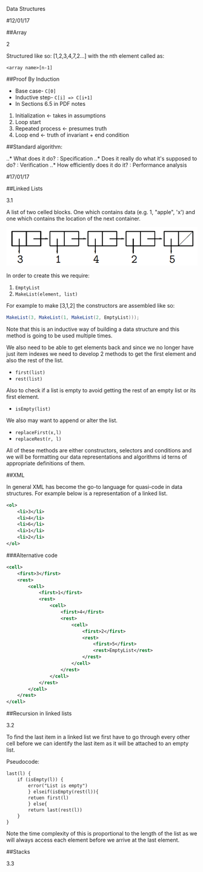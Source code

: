 Data Structures

#12/01/17

##Array

2

Structured like so: [1,2,3,4,7,2...] with the nth element called as:
```
<array name>[n-1]
```

##Proof By Induction

* Base case- `C[0]`
* Inductive step- `C[i] => C[i+1]`
* In Sections 6.5 in PDF notes

1. Initialization ← takes in assumptions
2. Loop start
3. Repeated process ← presumes truth
4. Loop end ← truth of invariant + end condition

##Standard algorithm:

..* What does it do? : Specification
..* Does it really do what it's supposed to do? : Verification
..* How efficiently does it do it? : Performance analysis

#17/01/17

##Linked Lists

3.1

A list of two celled blocks. One which contains data (e.g. 1, "apple", 'x') and
one which contains the location of the next container.

![linked list](linkedlist.png)

In order to create this we require:
1. `EmptyList`
2. `MakeList(element, list)`

For example to make [3,1,2] the constructors are assembled like so:
```java
MakeList(3, MakeList(1, MakeList(2, EmptyList)));
```

Note that this is an inductive way of building a data structure and this method
is going to be used multiple times.

We also need to be able to get elements back and since we no longer have just
item indexes we need to develop 2 methods to get the first element and also the
rest of the list.

* `first(list)`
* `rest(list)`

Also to check if a list is empty to avoid getting the rest of an empty list or
its first element.

* `isEmpty(list)`

We also may want to append or alter the list.

* `replaceFirst(x,l)`
* `replaceRest(r, l)`

All of these methods are either constructors, selectors and conditions and we
will be formatting our data representations and algorithms id terns of
appropriate definitions of them.

##XML

In general XML has become the go-to language for quasi-code in data structures.
For example below is a representation of a linked list.

```xml
<ol>
    <li>3</li>
    <li>4</li>
    <li>6</li>
    <li>1</li>
    <li>2</li>
</ol>
```

###Alternative code

```xml
<cell>
    <first>3</first>
    <rest>
        <cell>
            <first>1</first>
            <rest>
                <cell>
                    <first>4</first>
                    <rest>
                        <cell>
                            <first>2</first>
                            <rest>
                                <first>5</first>
                                <rest>EmptyList</rest>
                            </rest>
                        </cell>
                    </rest>
                </cell>
            </rest>
        </cell>
    </rest>
</cell>
```

##Recursion in linked lists

3.2

To find the last item in a linked list we first have to go through every other
cell before we can identify the last item as it will be attached to an empty
list.

Pseudocode:

```
last(l) {
    if (isEmpty(l)) {
        error("List is empty")
        } elseif(isEmpty(rest(l)){
        retuen first(l)
        } else{
        return last(rest(l))
    }
}
```

Note the time complexity of this is proportional to the length of the list as we
will always access each element before we arrive at the last element.

##Stacks

3.3
